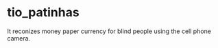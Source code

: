 tio_patinhas
============

It reconizes money paper currency for blind people using the cell phone camera.
